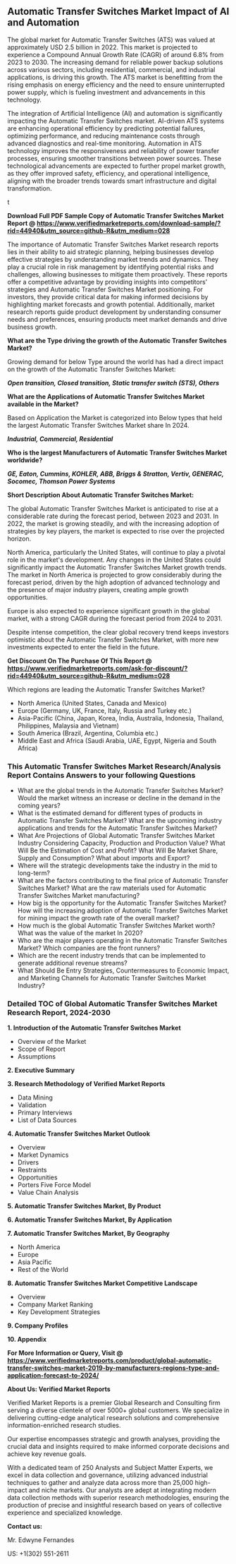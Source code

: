 <h2>Automatic Transfer Switches Market Impact of AI and Automation</h2><p>The global market for Automatic Transfer Switches (ATS) was valued at approximately USD 2.5 billion in 2022. This market is projected to experience a Compound Annual Growth Rate (CAGR) of around 6.8% from 2023 to 2030. The increasing demand for reliable power backup solutions across various sectors, including residential, commercial, and industrial applications, is driving this growth. The ATS market is benefitting from the rising emphasis on energy efficiency and the need to ensure uninterrupted power supply, which is fueling investment and advancements in this technology.</p><p>The integration of Artificial Intelligence (AI) and automation is significantly impacting the Automatic Transfer Switches market. AI-driven ATS systems are enhancing operational efficiency by predicting potential failures, optimizing performance, and reducing maintenance costs through advanced diagnostics and real-time monitoring. Automation in ATS technology improves the responsiveness and reliability of power transfer processes, ensuring smoother transitions between power sources. These technological advancements are expected to further propel market growth, as they offer improved safety, efficiency, and operational intelligence, aligning with the broader trends towards smart infrastructure and digital transformation.</p>t</p><p id="" class=""><strong>Download Full PDF Sample Copy of Automatic Transfer Switches Market Report @ <a href="https://www.verifiedmarketreports.com/download-sample/?rid=44940&utm_source=github-R&utm_medium=028" target="_blank">https://www.verifiedmarketreports.com/download-sample/?rid=44940&utm_source=github-R&utm_medium=028</a></strong></p><p>The importance of&nbsp;Automatic Transfer Switches Market research reports lies in their ability to aid strategic planning, helping businesses develop effective strategies by understanding market trends and dynamics. They play a crucial role in risk management by identifying potential risks and challenges, allowing businesses to mitigate them proactively. These reports offer a competitive advantage by providing insights into competitors' strategies and Automatic Transfer Switches Market positioning. For investors, they provide critical data for making informed decisions by highlighting market forecasts and growth potential. Additionally, market research reports guide product development by understanding consumer needs and preferences, ensuring products meet market demands and drive business growth.</p><p><strong>What are the&nbsp;Type driving the growth of the Automatic Transfer Switches Market?</strong></p><p id="" class="">Growing demand for below Type around the world has had a direct impact on the growth of the Automatic Transfer Switches Market:</p><em><strong>Open transition, Closed transition, Static transfer switch (STS), Others</strong></em></p><strong>What are the&nbsp;Applications&nbsp;of Automatic Transfer Switches Market available in the Market?</strong></p><p id="" class="">Based on Application the Market is categorized into Below types that held the largest Automatic Transfer Switches Market share In 2024.</p><em><strong>Industrial, Commercial, Residential</strong></em></p><strong>Who is the largest Manufacturers of Automatic Transfer Switches Market worldwide?</strong></p><p><em><strong>GE, Eaton, Cummins, KOHLER, ABB, Briggs & Stratton, Vertiv, GENERAC, Socomec, Thomson Power Systems</strong></em></p><p id="" class=""><strong>Short Description About Automatic Transfer Switches Market:</strong></p><p>The global Automatic Transfer Switches Market is anticipated to rise at a considerable rate during the forecast period, between 2023 and 2031. In 2022, the market is growing steadily, and with the increasing adoption of strategies by key players, the market is expected to rise over the projected horizon.</p><p>North America, particularly the United States, will continue to play a pivotal role in the market's development. Any changes in the United States could significantly impact the Automatic Transfer Switches Market growth trends. The market in North America is projected to grow considerably during the forecast period, driven by the high adoption of advanced technology and the presence of major industry players, creating ample growth opportunities.</p><p>Europe is also expected to experience significant growth in the global market, with a strong CAGR during the forecast period from 2024 to 2031.</p><p>Despite intense competition, the clear global recovery trend keeps investors optimistic about the Automatic Transfer Switches Market, with more new investments expected to enter the field in the future.</p><p id="" class=""><strong>Get Discount On The Purchase Of This Report @ <a href="https://www.verifiedmarketreports.com/ask-for-discount/?rid=44940&utm_source=github-R&utm_medium=028" target="_blank">https://www.verifiedmarketreports.com/ask-for-discount/?rid=44940&utm_source=github-R&utm_medium=028</a></strong></p>Which regions are leading the Automatic Transfer Switches Market?</p><ul><li>North America (United States, Canada and Mexico)</li><li>Europe (Germany, UK, France, Italy, Russia and Turkey etc.)</li><li>Asia-Pacific (China, Japan, Korea, India, Australia, Indonesia, Thailand, Philippines, Malaysia and Vietnam)</li><li>South America (Brazil, Argentina, Columbia etc.)</li><li>Middle East and Africa (Saudi Arabia, UAE, Egypt, Nigeria and South Africa)</li></ul><h3 id="" class="">This Automatic Transfer Switches Market Research/Analysis Report Contains Answers to your following Questions</h3><ul><li>What are the global trends in the Automatic Transfer Switches Market? Would the market witness an increase or decline in the demand in the coming years?</li><li>What is the estimated demand for different types of products in Automatic Transfer Switches Market? What are the upcoming industry applications and trends for the Automatic Transfer Switches Market?</li><li>What Are Projections of Global Automatic Transfer Switches Market Industry Considering Capacity, Production and Production Value? What Will Be the Estimation of Cost and Profit? What Will Be Market Share, Supply and Consumption? What about imports and Export?</li><li>Where will the strategic developments take the industry in the mid to long-term?</li><li>What are the factors contributing to the final price of Automatic Transfer Switches Market? What are the raw materials used for Automatic Transfer Switches Market manufacturing?</li><li>How big is the opportunity for the Automatic Transfer Switches Market? How will the increasing adoption of Automatic Transfer Switches Market for mining impact the growth rate of the overall market?</li><li>How much is the global Automatic Transfer Switches Market worth? What was the value of the market In 2020?</li><li>Who are the major players operating in the Automatic Transfer Switches Market? Which companies are the front runners?</li><li>Which are the recent industry trends that can be implemented to generate additional revenue streams?</li><li>What Should Be Entry Strategies, Countermeasures to Economic Impact, and Marketing Channels for Automatic Transfer Switches Market Industry?</li></ul><h3 id="" class="">Detailed TOC of Global Automatic Transfer Switches Market Research Report, 2024-2030</h3><p id="" class=""><strong>1. Introduction of the Automatic Transfer Switches Market</strong></p><ul><li>Overview of the Market</li><li>Scope of Report</li><li>Assumptions</li></ul><p id="" class=""><strong>2. Executive Summary</strong></p><p id="" class=""><strong>3. Research Methodology of Verified Market Reports</strong></p><ul><li>Data Mining</li><li>Validation</li><li>Primary Interviews</li><li>List of Data Sources</li></ul><p id="" class=""><strong>4. Automatic Transfer Switches Market Outlook</strong></p><ul><li>Overview</li><li>Market Dynamics</li><li>Drivers</li><li>Restraints</li><li>Opportunities</li><li>Porters Five Force Model</li><li>Value Chain Analysis</li></ul><p id="" class=""><strong>5. Automatic Transfer Switches Market, By Product</strong></p><p id="" class=""><strong>6. Automatic Transfer Switches Market, By Application</strong></p><p id="" class=""><strong>7. Automatic Transfer Switches Market, By Geography</strong></p><ul><li>North America</li><li>Europe</li><li>Asia Pacific</li><li>Rest of the World</li></ul><p id="" class=""><strong>8. Automatic Transfer Switches Market Competitive Landscape</strong></p><ul><li>Overview</li><li>Company Market Ranking</li><li>Key Development Strategies</li></ul><p id="" class=""><strong>9. Company Profiles</strong></p><p id="" class=""><strong>10. Appendix</strong></p><p id="" class=""><strong>For More Information or Query, Visit @ <a href="https://www.verifiedmarketreports.com/product/global-automatic-transfer-switches-market-2019-by-manufacturers-regions-type-and-application-forecast-to-2024/" target="_blank">https://www.verifiedmarketreports.com/product/global-automatic-transfer-switches-market-2019-by-manufacturers-regions-type-and-application-forecast-to-2024/</a></strong></p><p id="" class=""><strong>About Us: Verified Market Reports</strong></p><p id="" class="">Verified Market Reports is a premier Global Research and Consulting firm serving a diverse clientele of over 5000+ global customers. We specialize in delivering cutting-edge analytical research solutions and comprehensive information-enriched research studies.</p><p id="" class="">Our expertise encompasses strategic and growth analyses, providing the crucial data and insights required to make informed corporate decisions and achieve key revenue goals.</p><p id="" class="">With a dedicated team of 250 Analysts and Subject Matter Experts, we excel in data collection and governance, utilizing advanced industrial techniques to gather and analyze data across more than 25,000 high-impact and niche markets. Our analysts are adept at integrating modern data collection methods with superior research methodologies, ensuring the production of precise and insightful research based on years of collective experience and specialized knowledge.</p><p id="" class=""><strong>Contact us:</strong></p><p id="" class="">Mr. Edwyne Fernandes</p><p id="" class="">US: +1(302) 551-2611</p>